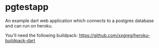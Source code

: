 # pgtestapp

An example dart web application which connects to a postgres database and can run on heroku.

You'll need the following buildpack:
https://github.com/xxgreg/heroku-buildpack-dart
